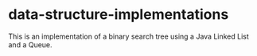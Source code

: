 # data-structure-implementations
This is an implementation of a binary search tree using a Java Linked List and a Queue.
